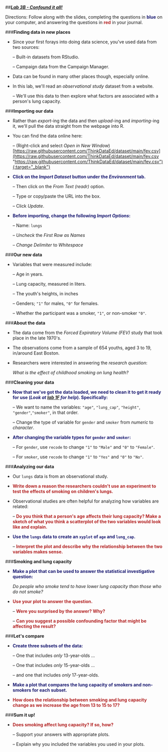 ##***<u>Lab 3B - Confound it all!</u>***

Directions: Follow along with the slides, completing the questions in <span style="color:midnightblue;">**blue**</span> on your computer, and answering the questions in <span style="color:firebrick;">**red**</span> in your journal.

###**Finding data in new places**
* Since your first forays into doing data science, you've used data from two sources:

    – Built-in datasets from RStudio.

    – Campaign data from the Campaign Manager.
    
* Data can be found in many other places though, especially online.

* In this lab, we'll read an *observational study* dataset from a website.

    – We'll use this data to then explore what factors are associated with a person's lung
    capacity.

###**Importing our data**
* Rather than *export*-ing the data and then *upload*-ing and *importing*-ing it, we'll pull the data
straight from the webpage into R.

* You can find the data online here:

    – (Right-click and select *Open in New Window*)<br> 
    [https://raw.githubusercontent.com/ThinkDataEd/dataset/main/fev.csv](https://raw.githubusercontent.com/ThinkDataEd/dataset/main/fev.csv "https://raw.githubusercontent.com/ThinkDataEd/dataset/main/fev.csv"){:target="_blank"}

* <span style="color:midnightblue;">**Click on the *Import Dataset* button under the *Environment* tab.**</span>

    – Then click on the *From Text (readr)* option.

    – Type or copy/paste the URL into the box.
    
    – Click *Update*.

* <span style="color:midnightblue;">**Before importing, change the following *Import Options*:**</span>

    – Name: ```lungs```

    – *Uncheck* the *First Row as Names*

    – *Change Delimiter* to *Whitespace*

###**Our new data**
* Variables that were measured include:

    – Age in years.

    – Lung capacity, measured in liters.

    – The youth's heights, in inches

    – Genders; ```"1"``` for males, ```"0"``` for females.

    – Whether the participant was a smoker, ```"1"```, or non-smoker ```"0"```.

###**About the data**
* The data come from the *Forced Expiratory Volume (FEV)* study that took place in the late
1970's.

* The observations come from a sample of 654 youths, aged 3 to 19, in/around East
    Boston.

* Researchers were interested in answering the *research question*:

    *What is the effect of childhood smoking on lung health?*

###**Cleaning your data**
* <span style="color:midnightblue;">**Now that we've got the data loaded, we need to clean it to get it ready for use (*Look at [lab
1F](../unit1/lab1f.md) for help*). Specifically:**</span>

    – We want to name the variables: ```"age"```, ```"lung_cap"```, ```"height"```,
    ```"gender"```,```"smoker"```, in that order.

    – Change the type of variable for ```gender``` and ```smoker``` from *numeric* to *character*.

* <span style="color:midnightblue;">**After changing the variable types for ```gender``` and ```smoker```:**</span>

    – For ```gender```, use ```recode``` to change ```"1"``` to ```"Male"``` and ```"0"``` to ```"Female"```.

    – For ```smoker```, use ```recode``` to change ```"1"``` to ```"Yes"``` and ```"0"``` to ```"No"```.

###**Analyzing our data**
* Our ```lungs``` data is from an observational study.

* <span style="color:firebrick;">**Write down a reason the researchers couldn't use an experiment to test the effects of
smoking on children's lungs.**</span>

* Observational studies are often helpful for analyzing how variables are related:

    – <span style="color:firebrick;">**Do you think that a person's age affects their lung capacity? Make a sketch of what you think a scatterplot of the two variables would look like and explain.**</span>

* <span style="color:midnightblue;">**Use the ```lungs``` data to create an ```xyplot``` of ```age``` and ```lung_cap```.**</span>

    – <span style="color:firebrick;">**Interpret the plot and describe why the relationship between the two variables
    makes sense.**</span>

###**Smoking and lung capacity**
* <span style="color:midnightblue;">**Make a plot that can be used to answer the statistical investigative question:**</span>

    *Do people who smoke tend to have lower lung capacity than those who do not smoke?*

* <span style="color:firebrick;">**Use your plot to answer the question.**</span>

    – <span style="color:firebrick;">**Were you surprised by the answer? Why?**</span>

    – <span style="color:firebrick;">**Can you suggest a possible confounding factor that might be affecting the result?**</span>

###**Let's compare**
* <span style="color:midnightblue;">**Create three subsets of the data:**</span>

    – One that includes *only* 13-year-olds ...

    – One that includes *only* 15-year-olds ...

    – and one that includes *only* 17-year-olds.

* <span style="color:midnightblue;">**Make a plot that compares the lung capacity of smokers and non-smokers for each subset.**</span>

* <span style="color:firebrick;">**How does the relationship between smoking and lung capacity change as we
increase the age from 13 to 15 to 17?**</span>

###**Sum it up!**
* <span style="color:firebrick;">**Does smoking affect lung capacity? If so, how?**</span>

    – Support your answers with appropriate plots.

    – Explain why you included the variables you used in your plots.